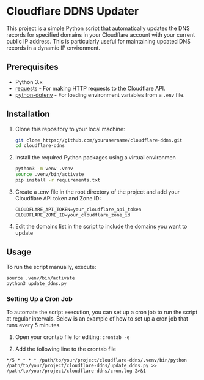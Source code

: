 # Cloudflare DDNS Updater

This project is a simple Python script that automatically updates the DNS records for specified domains in your Cloudflare account with your current public IP address. This is particularly useful for maintaining updated DNS records in a dynamic IP environment.

## Prerequisites

- Python 3.x
- [requests](https://pypi.org/project/requests/) - For making HTTP requests to the Cloudflare API.
- [python-dotenv](https://pypi.org/project/python-dotenv/) - For loading environment variables from a `.env` file.

## Installation

1. Clone this repository to your local machine:

   ```bash
   git clone https://github.com/yourusername/cloudflare-ddns.git
   cd cloudflare-ddns
   ```

2. Install the required Python packages using a virtual environmen

   ```bash
   python3 -m venv .venv
   source .venv/bin/activate
   pip install -r requirements.txt
   ```

3. Create a .env file in the root directory of the project and add your Cloudflare API token and Zone ID:

    ```
    CLOUDFLARE_API_TOKEN=your_cloudflare_api_token
    CLOUDFLARE_ZONE_ID=your_cloudflare_zone_id
    ```

4. Edit the domains list in the script to include the domains you want to update

## Usage

To run the script manually, execute:
```
source .venv/bin/activate
python3 update_ddns.py
```

### Setting Up a Cron Job

To automate the script execution, you can set up a cron job to run the script at regular intervals. Below is an example of how to set up a cron job that runs every 5 minutes.

1. Open your crontab file for editing:
`crontab -e`

2. Add the following line to the crontab file


`*/5 * * * * /path/to/your/project/cloudflare-ddns/.venv/bin/python /path/to/your/project/cloudflare-ddns/update_ddns.py >> /path/to/your/project/cloudflare-ddns/cron.log 2>&1
`